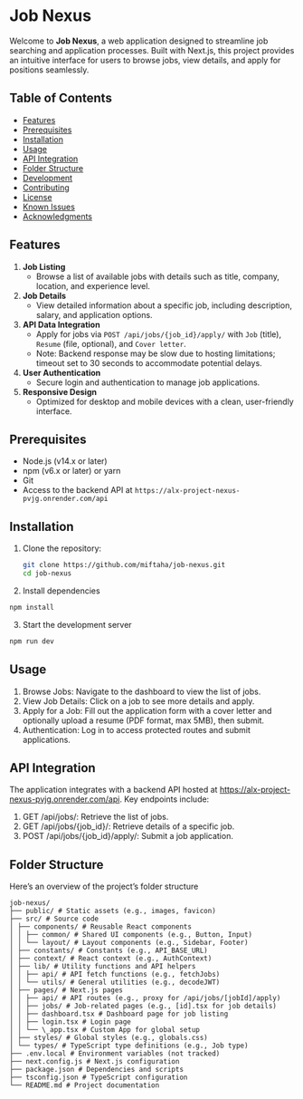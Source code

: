 # Job Nexus

Welcome to **Job Nexus**, a web application designed to streamline job searching and application processes. Built with Next.js, this project provides an intuitive interface for users to browse jobs, view details, and apply for positions seamlessly.

## Table of Contents

- [Features](#features)
- [Prerequisites](#prerequisites)
- [Installation](#installation)
- [Usage](#usage)
- [API Integration](#api-integration)
- [Folder Structure](#folder-structure)
- [Development](#development)
- [Contributing](#contributing)
- [License](#license)
- [Known Issues](#known-issues)
- [Acknowledgments](#acknowledgments)

## Features

1. **Job Listing**
   - Browse a list of available jobs with details such as title, company, location, and experience level.
2. **Job Details**
   - View detailed information about a specific job, including description, salary, and application options.
3. **API Data Integration**
   - Apply for jobs via `POST /api/jobs/{job_id}/apply/` with `Job` (title), `Resume` (file, optional), and `Cover letter`.
   - Note: Backend response may be slow due to hosting limitations; timeout set to 30 seconds to accommodate potential delays.
4. **User Authentication**
   - Secure login and authentication to manage job applications.
5. **Responsive Design**
   - Optimized for desktop and mobile devices with a clean, user-friendly interface.

## Prerequisites

- Node.js (v14.x or later)
- npm (v6.x or later) or yarn
- Git
- Access to the backend API at `https://alx-project-nexus-pvjg.onrender.com/api`

## Installation

1. Clone the repository:
   ```bash
   git clone https://github.com/miftaha/job-nexus.git
   cd job-nexus
   ```
2. Install dependencies

```bash
npm install

```

3. Start the development server

```bash
npm run dev
```

## Usage

1. Browse Jobs: Navigate to the dashboard to view the list of jobs.
2. View Job Details: Click on a job to see more details and apply.
3. Apply for a Job: Fill out the application form with a cover letter and optionally upload a resume (PDF format, max 5MB), then submit.
4. Authentication: Log in to access protected routes and submit applications.

## API Integration

The application integrates with a backend API hosted at https://alx-project-nexus-pvjg.onrender.com/api. Key endpoints include:

1. GET /api/jobs/: Retrieve the list of jobs.
2. GET /api/jobs/{job_id}/: Retrieve details of a specific job.
3. POST /api/jobs/{job_id}/apply/: Submit a job application.

## Folder Structure

Here’s an overview of the project’s folder structure

```
job-nexus/
├── public/ # Static assets (e.g., images, favicon)
├── src/ # Source code
│ ├── components/ # Reusable React components
│ │ ├── common/ # Shared UI components (e.g., Button, Input)
│ │ └── layout/ # Layout components (e.g., Sidebar, Footer)
│ ├── constants/ # Constants (e.g., API_BASE_URL)
│ ├── context/ # React context (e.g., AuthContext)
│ ├── lib/ # Utility functions and API helpers
│ │ ├── api/ # API fetch functions (e.g., fetchJobs)
│ │ └── utils/ # General utilities (e.g., decodeJWT)
│ ├── pages/ # Next.js pages
│ │ ├── api/ # API routes (e.g., proxy for /api/jobs/[jobId]/apply)
│ │ ├── jobs/ # Job-related pages (e.g., [id].tsx for job details)
│ │ ├── dashboard.tsx # Dashboard page for job listing
│ │ ├── login.tsx # Login page
│ │ └── \_app.tsx # Custom App for global setup
│ ├── styles/ # Global styles (e.g., globals.css)
│ └── types/ # TypeScript type definitions (e.g., Job type)
├── .env.local # Environment variables (not tracked)
├── next.config.js # Next.js configuration
├── package.json # Dependencies and scripts
├── tsconfig.json # TypeScript configuration
└── README.md # Project documentation
```

